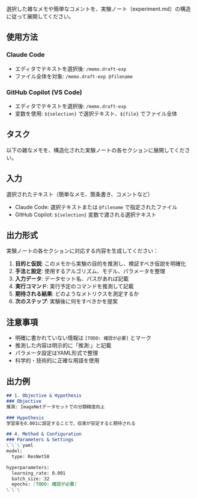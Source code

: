 選択した雑なメモや簡単なコメントを、実験ノート（experiment.md）の構造に従って展開してください。

## 使用方法

### Claude Code
- エディタでテキストを選択後: `/memo.draft-exp`
- ファイル全体を対象: `/memo.draft-exp @filename`

### GitHub Copilot (VS Code)
- エディタでテキストを選択後: `/memo.draft-exp`
- 変数を使用: `${selection}` で選択テキスト、`${file}` でファイル全体

## タスク
以下の雑なメモを、構造化された実験ノートの各セクションに展開してください。

## 入力
選択されたテキスト（簡単なメモ、箇条書き、コメントなど）
- Claude Code: 選択テキストまたは `@filename` で指定されたファイル
- GitHub Copilot: `${selection}` 変数で渡される選択テキスト

## 出力形式
実験ノートの各セクションに対応する内容を生成してください：

1. **目的と仮説**: このメモから実験の目的を推測し、検証すべき仮説を明確化
2. **手法と設定**: 使用するアルゴリズム、モデル、パラメータを整理
3. **入力データ**: データセット名、パスがあれば記載
4. **実行コマンド**: 実行予定のコマンドを推測して記載
5. **期待される結果**: どのようなメトリクスを測定するか
6. **次のステップ**: 実験後に何をすべきかを提案

## 注意事項
- 明確に書かれていない情報は `[TODO: 確認が必要]` とマーク
- 推測した内容は明示的に「推測:」と記載
- パラメータ設定はYAML形式で整理
- 科学的・技術的に正確な用語を使用

## 出力例
```markdown
## 1. Objective & Hypothesis
### Objective
推測: ImageNetデータセットでの分類精度向上

### Hypothesis
学習率を0.001に設定することで、収束が安定すると期待される

## 4. Method & Configuration
### Parameters & Settings
\`\`\`yaml
model:
  type: ResNet50

hyperparameters:
  learning_rate: 0.001
  batch_size: 32
  epochs: [TODO: 確認が必要]
\`\`\`
```
